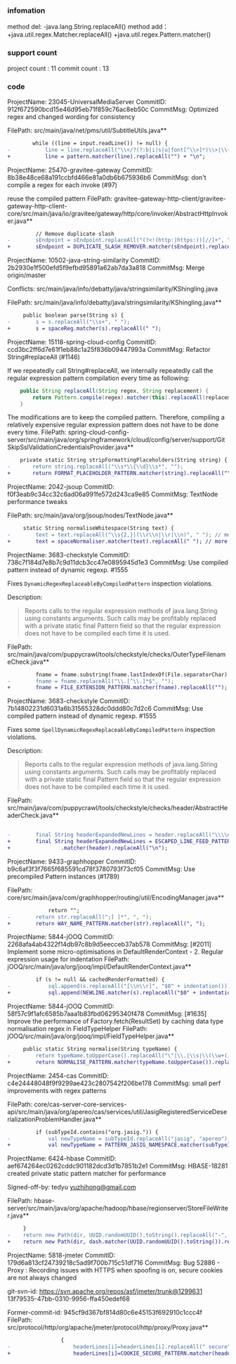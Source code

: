 ###  infomation 
method del:
-java.lang.String.replaceAll()
method add：
+java.util.regex.Matcher.replaceAll()
+java.util.regex.Pattern.matcher()
###  support count
project count : 11
commit count : 13
###  code
ProjectName: 23045-UniversalMediaServer
CommitID: 912f672590bcd15e46d95eb71f859c76ac8eb50c
CommitMsg: Optimized regex and changed wording for consistency

FilePath: src/main/java/net/pms/util/SubtitleUtils.java**
```diff
 		while ((line = input.readLine()) != null) {
-			line = line.replaceAll("\\</?(?:b|i|s|u|font[^\\>]*)\\>|\\{\\\\[^\\}]+\\}|\\\\h|\\\\N","") + "\n";
+			line = pattern.matcher(line).replaceAll("") + "\n";
```
ProjectName: 25470-gravitee-gateway
CommitID: 8b38e48ce68a191ccbfd466e81a0db6b675936b6
CommitMsg: don't compile a regex for each invoke (#97)

reuse the compiled pattern
FilePath: gravitee-gateway-http-client/gravitee-gateway-http-client-core/src/main/java/io/gravitee/gateway/http/core/invoker/AbstractHttpInvoker.java**
```diff
         // Remove duplicate slash
-        sEndpoint = sEndpoint.replaceAll("(?<!(http:|https:))[//]+", "/");
+        sEndpoint = DUPLICATE_SLASH_REMOVER.matcher(sEndpoint).replaceAll("/");
```
ProjectName: 10502-java-string-similarity
CommitID: 2b2930e1f500efd5f9efbd95891a62ab7da3a818
CommitMsg: Merge origin/master

Conflicts:
	src/main/java/info/debatty/java/stringsimilarity/KShingling.java

FilePath: src/main/java/info/debatty/java/stringsimilarity/KShingling.java**
```diff
     public boolean parse(String s) {
-        s = s.replaceAll("\\s+", " ");
+        s = spaceReg.matcher(s).replaceAll(" ");
```
ProjectName: 15118-spring-cloud-config
CommitID: ccd3bc2ff6d7e61f1eb88c1a25f836b09447993a
CommitMsg: Refactor String#replaceAll (#1146)

If we repeatedly call String#replaceAll, we internally repeatedly call the regular expression pattern compilation every time as following:

```java
    public String replaceAll(String regex, String replacement) {
        return Pattern.compile(regex).matcher(this).replaceAll(replacement);
    }
```
The modifications are to keep the compiled pattern.
Therefore, compiling a relatively expensive regular expression pattern does not have to be done every time.
FilePath: spring-cloud-config-server/src/main/java/org/springframework/cloud/config/server/support/GitSkipSslValidationCredentialsProvider.java**
```diff
 	private static String stripFormattingPlaceholders(String string) {
-		return string.replaceAll("\\s*\\{\\d}\\s*", "");
+		return FORMAT_PLACEHOLDER_PATTERN.matcher(string).replaceAll("");
```
ProjectName: 2042-jsoup
CommitID: f0f3eab9c34cc32c6ad06a991fe572d243ca9e85
CommitMsg: TextNode performance tweaks

FilePath: src/main/java/org/jsoup/nodes/TextNode.java**
```diff
     static String normaliseWhitespace(String text) {
-        text = text.replaceAll("\\s{2,}|(\\r\\n|\\r|\\n)", " "); // more than one space, and newlines to " "
+        text = spaceNormaliser.matcher(text).replaceAll(" "); // more than one space, and newlines to " "
```
ProjectName: 3683-checkstyle
CommitID: 738c7f184d7e8b7c9d11dcb3cc47e0895945d1e3
CommitMsg: Use compiled pattern instead of dynamic regexp. #1555

Fixes `DynamicRegexReplaceableByCompiledPattern` inspection violations.

Description:
>Reports calls to the regular expression methods of java.lang.String using constants arguments. Such calls may be profitably replaced with a private static final Pattern field so that the regular expression does not have to be compiled each time it is used.

FilePath: src/main/java/com/puppycrawl/tools/checkstyle/checks/OuterTypeFilenameCheck.java**
```diff
         fname = fname.substring(fname.lastIndexOf(File.separatorChar) + 1);
-        fname = fname.replaceAll("\\.[^\\.]*$", "");
+        fname = FILE_EXTENSION_PATTERN.matcher(fname).replaceAll("");
```
ProjectName: 3683-checkstyle
CommitID: 7b14802231d6031a6b31565328dc0ddd80c7d2c6
CommitMsg: Use compiled pattern instead of dynamic regexp. #1555

Fixes some `SpellDynamicRegexReplaceableByCompiledPattern` inspection violations.

Description:
>Reports calls to the regular expression methods of java.lang.String using constants arguments. Such calls may be profitably replaced with a private static final Pattern field so that the regular expression does not have to be compiled each time it is used.

FilePath: src/main/java/com/puppycrawl/tools/checkstyle/checks/header/AbstractHeaderCheck.java**
```diff
 
-        final String headerExpandedNewLines = header.replaceAll("\\\\n", "\n");
+        final String headerExpandedNewLines = ESCAPED_LINE_FEED_PATTERN
+                .matcher(header).replaceAll("\n");
```
ProjectName: 9433-graphhopper
CommitID: b9c6af3f3f7665f685591cd78f3780793f73cf05
CommitMsg: Use precompiled Pattern instances (#1789)


FilePath: core/src/main/java/com/graphhopper/routing/util/EncodingManager.java**
```diff
             return "";
-        return str.replaceAll(";[ ]*", ", ");
+        return WAY_NAME_PATTERN.matcher(str).replaceAll(", ");
```
ProjectName: 5844-jOOQ
CommitID: 2268afa4ab4322f14db97c8b9d5eecceb37ab578
CommitMsg: [#2011] Implement some micro-optimisations in DefaultRenderContext - 2.
Regular expression usage for indentation
FilePath: jOOQ/src/main/java/org/jooq/impl/DefaultRenderContext.java**
```diff
         if (s != null && cachedRenderFormatted) {
-            sql.append(s.replaceAll("[\\n\\r]", "$0" + indentation()));
+            sql.append(NEWLINE.matcher(s).replaceAll("$0" + indentation()));
```
ProjectName: 5844-jOOQ
CommitID: 58f57c9f1afc6585b7aaa1b83fbd06295340f478
CommitMsg: [#1635] Improve the performance of Factory.fetch(ResultSet) by caching
data type normalisation regex in FieldTypeHelper
FilePath: jOOQ/src/main/java/org/jooq/impl/FieldTypeHelper.java**
```diff
     public static String normalise(String typeName) {
-        return typeName.toUpperCase().replaceAll("\"|\\.|\\s|\\(\\w+(,\\w+)*\\)|(NOT\\s*NULL)?", "");
+        return NORMALISE_PATTERN.matcher(typeName.toUpperCase()).replaceAll("");
```
ProjectName: 2454-cas
CommitID: c4e24448048f9f9299ae423c2807542f206be178
CommitMsg: small perf improvements with regex patterns

FilePath: core/cas-server-core-services-api/src/main/java/org/apereo/cas/services/util/JasigRegisteredServiceDeserializationProblemHandler.java**
```diff
         if (subTypeId.contains("org.jasig.")) {
-            val newTypeName = subTypeId.replaceAll("jasig", "apereo");
+            val newTypeName = PATTERN_JASIG_NAMESPACE.matcher(subTypeId).replaceAll("apereo");
```
ProjectName: 6424-hbase
CommitID: aef674264ec0262cddc901182dcd3d1b7851b2e1
CommitMsg: HBASE-18281 created private static pattern matcher for performance

Signed-off-by: tedyu <yuzhihong@gmail.com>

FilePath: hbase-server/src/main/java/org/apache/hadoop/hbase/regionserver/StoreFileWriter.java**
```diff
     }
-    return new Path(dir, UUID.randomUUID().toString().replaceAll("-", ""));
+    return new Path(dir, dash.matcher(UUID.randomUUID().toString()).replaceAll(""));
```
ProjectName: 5818-jmeter
CommitID: 179d6a813cf24739218c5ad9f700b715c51df716
CommitMsg: Bug 52886 - Proxy : Recording issues with HTTPS when spoofing is on, secure cookies are not always changed

git-svn-id: https://svn.apache.org/repos/asf/jmeter/trunk@1299631 13f79535-47bb-0310-9956-ffa450edef68

Former-commit-id: 945cf9d367bf814d80c6e45153f692910c1ccc4f
FilePath: src/protocol/http/org/apache/jmeter/protocol/http/proxy/Proxy.java**
```diff
                 {
-                    headerLines[i]=headerLines[i].replaceAll(" secure", "").trim(); //in forced https cookies need to be unsecured...
+                    headerLines[i]=COOKIE_SECURE_PATTERN.matcher(headerLines[i]).replaceAll("").trim(); //in forced https cookies need to be unsecured...
```
